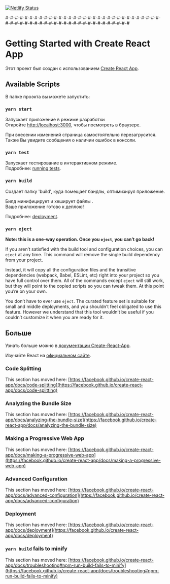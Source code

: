 [![Netlify Status](https://api.netlify.com/api/v1/badges/8ff2ce92-74af-4283-9349-b49faa90ba76/deploy-status)](https://app.netlify.com/sites/react-todo-app-582/deploys)

#-#-#-#-#-#-#-#-#-#-#-#-#-#-#-#-#-#-#-#-#-#-#-#-#-#-#-#-#-#-#-#-#-#-#-#-#-#-#-#-#-#-#-#-#-#-#-#-#-#-#-#-#-#-#-#-#-#

# Getting Started with Create React App

Этот проект был создан с использованием [Create React App](https://github.com/facebook/create-react-app).

## Available Scripts

В папке проэкта вы можете запустить:

### `yarn start`

Запускает приложение в режиме разработки\
Откройте [http://localhost:3000](http://localhost:3000), чтобы посмотреть в браузере.

При внесении изменений страница самостоятельно перезагрусится.\
Также Вы увидите сообщения о наличии ошибок в консоли.

### `yarn test`

Запускает тестирование в интерактивном режиме.\
Подробнее: [running tests](https://facebook.github.io/create-react-app/docs/running-tests).

### `yarn build`

Создает папку 'build', куда помещает бандлы, оптимизируя приложение.

Билд минифицирует и хеширует файлы .\
Ваше приложение готово к деплою!

Подробнее: [deployment](https://facebook.github.io/create-react-app/docs/deployment).

### `yarn eject`

**Note: this is a one-way operation. Once you `eject`, you can’t go back!**

If you aren’t satisfied with the build tool and configuration choices, you can `eject` at any time. This command will remove the single build dependency from your project.

Instead, it will copy all the configuration files and the transitive dependencies (webpack, Babel, ESLint, etc) right into your project so you have full control over them. All of the commands except `eject` will still work, but they will point to the copied scripts so you can tweak them. At this point you’re on your own.

You don’t have to ever use `eject`. The curated feature set is suitable for small and middle deployments, and you shouldn’t feel obligated to use this feature. However we understand that this tool wouldn’t be useful if you couldn’t customize it when you are ready for it.

## Больше

Узнать больше можно в [документации Create-React-App](https://facebook.github.io/create-react-app/docs/getting-started).

Изучайте React на [официальном сайте](https://reactjs.org/).

### Code Splitting

This section has moved here: [https://facebook.github.io/create-react-app/docs/code-splitting](https://facebook.github.io/create-react-app/docs/code-splitting)

### Analyzing the Bundle Size

This section has moved here: [https://facebook.github.io/create-react-app/docs/analyzing-the-bundle-size](https://facebook.github.io/create-react-app/docs/analyzing-the-bundle-size)

### Making a Progressive Web App

This section has moved here: [https://facebook.github.io/create-react-app/docs/making-a-progressive-web-app](https://facebook.github.io/create-react-app/docs/making-a-progressive-web-app)

### Advanced Configuration

This section has moved here: [https://facebook.github.io/create-react-app/docs/advanced-configuration](https://facebook.github.io/create-react-app/docs/advanced-configuration)

### Deployment

This section has moved here: [https://facebook.github.io/create-react-app/docs/deployment](https://facebook.github.io/create-react-app/docs/deployment)

### `yarn build` fails to minify

This section has moved here: [https://facebook.github.io/create-react-app/docs/troubleshooting#npm-run-build-fails-to-minify](https://facebook.github.io/create-react-app/docs/troubleshooting#npm-run-build-fails-to-minify)

